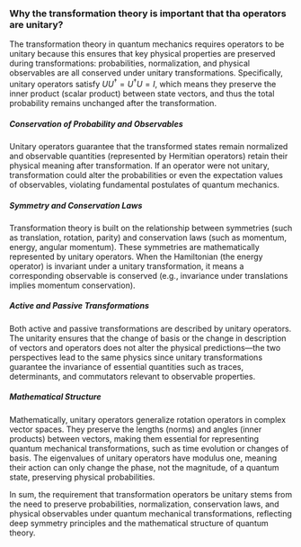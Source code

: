 ### Why the transformation theory is important that tha operators are unitary?
The transformation theory in quantum mechanics requires operators to be unitary because this ensures that key physical properties are preserved during transformations: probabilities, normalization, and physical observables are all conserved under unitary transformations. Specifically, unitary operators satisfy $UU^\dagger = U^\dagger U = I$, which means they preserve the inner product (scalar product) between state vectors, and thus the total probability remains unchanged after the transformation.

##### Conservation of Probability and Observables
Unitary operators guarantee that the transformed states remain normalized and observable quantities (represented by Hermitian operators) retain their physical meaning after transformation. If an operator were not unitary, transformation could alter the probabilities or even the expectation values of observables, violating fundamental postulates of quantum mechanics.

##### Symmetry and Conservation Laws
Transformation theory is built on the relationship between symmetries (such as translation, rotation, parity) and conservation laws (such as momentum, energy, angular momentum). These symmetries are mathematically represented by unitary operators. When the Hamiltonian (the energy operator) is invariant under a unitary transformation, it means a corresponding observable is conserved (e.g., invariance under translations implies momentum conservation).

##### Active and Passive Transformations
Both active and passive transformations are described by unitary operators. The unitarity ensures that the change of basis or the change in description of vectors and operators does not alter the physical predictions—the two perspectives lead to the same physics since unitary transformations guarantee the invariance of essential quantities such as traces, determinants, and commutators relevant to observable properties.

##### Mathematical Structure
Mathematically, unitary operators generalize rotation operators in complex vector spaces. They preserve the lengths (norms) and angles (inner products) between vectors, making them essential for representing quantum mechanical transformations, such as time evolution or changes of basis. The eigenvalues of unitary operators have modulus one, meaning their action can only change the phase, not the magnitude, of a quantum state, preserving physical probabilities.

In sum, the requirement that transformation operators be unitary stems from the need to preserve probabilities, normalization, conservation laws, and physical observables under quantum mechanical transformations, reflecting deep symmetry principles and the mathematical structure of quantum theory.